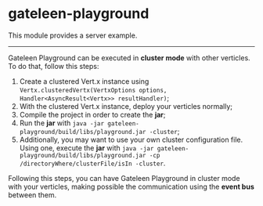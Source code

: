 # gateleen-playground

This module provides a server example.

----------

Gateleen Playground can be executed in **cluster mode** with other verticles. To do that, follow this steps:

1. Create a clustered Vert.x instance using `Vertx.clusteredVertx(VertxOptions options, Handler<AsyncResult<Vertx>> resultHandler)`;
2. With the clustered Vert.x instance, deploy your verticles normally;
3. Compile the project in order to create the **jar**;
4. Run the **jar** with `java -jar gateleen-playground/build/libs/playground.jar -cluster`;
5. Additionally, you may want to use your own cluster configuration file. Using one, execute the **jar** with `java -jar gateleen-playground/build/libs/playground.jar -cp /directoryWhere/clusterFile/isIn -cluster`.

Following this steps, you can have Gateleen Playground in cluster mode with your verticles, making possible the communication using the **event bus** between them.
